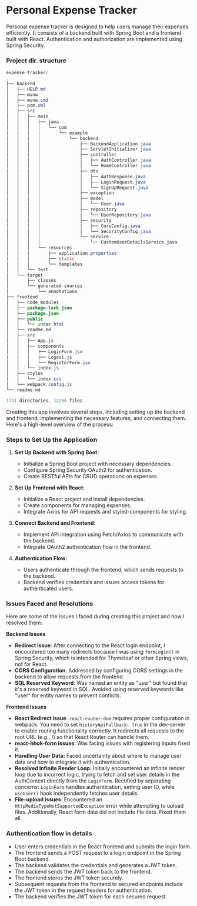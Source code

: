 # Personal Expense Tracker

Personal expense tracker is designed to help users manage their expenses efficiently. It consists of a backend built with Spring Boot and a frontend built with React. Authentication and authorization are implemented using Spring Security.

<!-- ## -->

<!-- ### Screenshots -->

### Project dir. structure

```java
expense-tracker/
.
├── backend
│   ├── HELP.md
│   ├── mvnw
│   ├── mvnw.cmd
│   ├── pom.xml
│   ├── src
│   │   ├── main
│   │   │   ├── java
│   │   │   │   └── com
│   │   │   │       └── example
│   │   │   │           └── backend
│   │   │   │               ├── BackendApplication.java
│   │   │   │               ├── ServletInitializer.java
│   │   │   │               ├── controller
│   │   │   │               │   ├── AuthController.java
│   │   │   │               │   └── HomeController.java
│   │   │   │               ├── dto
│   │   │   │               │   ├── AuthResponse.java
│   │   │   │               │   ├── LoginRequest.java
│   │   │   │               │   └── SignUpRequest.java
│   │   │   │               ├── exception
│   │   │   │               ├── model
│   │   │   │               │   └── User.java
│   │   │   │               ├── repository
│   │   │   │               │   └── UserRepository.java
│   │   │   │               ├── security
│   │   │   │               │   ├── CorsConfig.java
│   │   │   │               │   └── SecurityConfig.java
│   │   │   │               └── service
│   │   │   │                   └── CustomUserDetailsService.java
│   │   │   └── resources
│   │   │       ├── application.properties
│   │   │       ├── static
│   │   │       └── templates
│   │   └── test
│   └── target
│       ├── classes       
│       └── generated-sources
│           └── annotations
├── frontend
│   ├── node_modules
│   ├── package-lock.json
│   ├── package.json
│   ├── public
│   │   └── index.html
│   ├── readme.md
│   ├── src
│   │   ├── App.js
│   │   ├── components
│   │   │   ├── LoginForm.jsx
│   │   │   ├── Logout.js
│   │   │   └── RegisterForm.jsx
│   │   └── index.js
│   ├── styles
│   │   └── index.css
│   └── webpack.config.js
└── readme.md

1731 directories, 12296 files
```

Creating this app involves several steps, including setting up the backend and frontend, implementing the necessary features, and connecting them. Here's a high-level overview of the process:

### Steps to Set Up the Application

1. **Set Up Backend with Spring Boot:**
   - Initialize a Spring Boot project with necessary dependencies.
   - Configure Spring Security OAuth2 for authentication.
   - Create RESTful APIs for CRUD operations on expenses.

2. **Set Up Frontend with React:**
   - Initialize a React project and install dependencies.
   - Create components for managing expenses.
   - Integrate Axios for API requests and styled-components for styling.

3. **Connect Backend and Frontend:**
   - Implement API integration using Fetch/Axios to communicate with the backend.
   - Integrate OAuth2 authentication flow in the frontend.

4. **Authentication Flow:**
   - Users authenticate through the frontend, which sends requests to the backend.
   - Backend verifies credentials and issues access tokens for authenticated users.

### Issues Faced and Resolutions

Here are some of the issues I faced during creating this project and how I resolved them:

**Backend Issues**

- **Redirect Issue**: After connecting to the React login endpoint, I encountered too many redirects because I was using `formLogin()` in Spring Security, which is intended for Thymeleaf or other Spring views, not for React.
- **CORS Configuration**: Addressed by configuring CORS settings in the backend to allow requests from the frontend.
- **SQL Reserved Keyword**: Was named an entity as "user" but found that it's a reserved keyword in SQL. Avoided using reserved keywords like "user" for entity names to prevent conflicts.

**Frontend Issues**

- **React Redirect Issue**: `react-router-dom` requires proper configuration in webpack. You need to set `historyApiFallback: true` in the dev-server to enable routing functionality correctly. It redirects all requests to the root URL (e.g., /) so that React Router can handle them.
- **react-hhok-form issues**: Was facing issues with registering inputs fixed it.
- **Handling User Data:** Faced uncertainty about where to manage user data and how to integrate it with authentication.
- **Resolved Infinite Render Loop:** Initially encountered an infinite render loop due to incorrect logic, trying to fetch and set user details in the AuthContext directly from the `LoginForm`. Rectified by separating concerns: `LoginForm` handles authentication, setting user ID, while `useUser()` hook independently fetches user details.
- **File-upload issues**: Encountered an `HttpMediaTypeNotSupportedException` error while attempting to upload files. Additionally, React form data did not include file data. Fixed them all.

### Authentication flow in details

- User enters credentials in the React frontend and submits the login form.
- The frontend sends a POST request to a login endpoint in the Spring Boot backend.
- The backend validates the credentials and generates a JWT token.
- The backend sends the JWT token back to the frontend.
- The frontend stores the JWT token securely.
- Subsequent requests from the frontend to secured endpoints include the JWT token in the request headers for authentication.
- The backend verifies the JWT token for each secured request.
